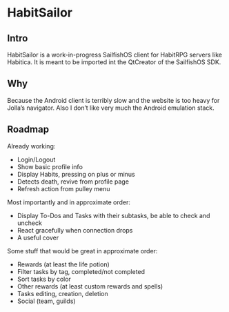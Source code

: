 # HabitSailor

## Intro

HabitSailor is a work-in-progress SailfishOS client for HabitRPG servers like Habitica.
It is meant to be imported int the QtCreator of the SailfishOS SDK.

## Why

Because the Android client is terribly slow and the website is too heavy for Jolla’s navigator.
Also I don’t like very much the Android emulation stack.

## Roadmap

Already working:

* Login/Logout
* Show basic profile info
* Display Habits, pressing on plus or minus
* Detects death, revive from profile page
* Refresh action from pulley menu

Most importantly and in approximate order:

* Display To-Dos and Tasks with their subtasks, be able to check and uncheck
* React gracefully when connection drops
* A useful cover

Some stuff that would be great in approximate order:

* Rewards (at least the life potion)
* Filter tasks by tag, completed/not completed
* Sort tasks by color
* Other rewards (at least custom rewards and spells)
* Tasks editing, creation, deletion
* Social (team, guilds)


